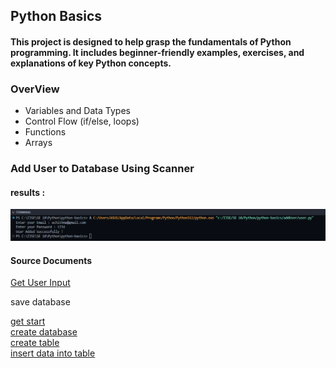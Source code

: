 <h2>Python Basics </h2>

<h4>This project is designed to help grasp the fundamentals of Python programming.
It includes beginner-friendly examples, exercises, and explanations of key Python concepts. </h4>

<h3>OverView </h3>

<ul style="font-size: 14px">
<li> Variables and Data Types </li>
<li> Control Flow (if/else, loops) </li>
<li> Functions </li>
<li> Arrays </li>
</ul>

<h3>Add User to Database Using Scanner </h3>

<h4>results :  </h4>
<img src="assets/addUserImg.png">

<h4>Source Documents</h4>

<a href="https://www.w3schools.com/python/python_user_input.asp">Get User Input</a>


<p>save database</p>
<a href="https://www.w3schools.com/python/python_mysql_getstarted.asp">get start</a>
</br>
<a href="https://www.w3schools.com/python/python_mysql_create_db.asp">create database</a>
</br>
<a href="https://www.w3schools.com/python/python_mysql_create_table.asp">create table</a>
</br>
<a href="https://www.w3schools.com/python/python_mysql_insert.asp">insert data into table</a>
